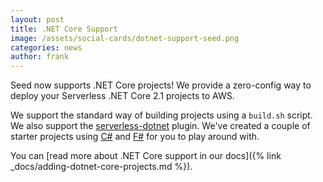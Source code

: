 ```yaml
---
layout: post
title: .NET Core Support
image: /assets/social-cards/dotnet-support-seed.png
categories: news
author: frank
---
```


Seed now supports .NET Core projects! We provide a zero-config way to deploy your Serverless .NET Core 2.1 projects to AWS.

We support the standard way of building projects using a `build.sh` script. We also support the [serverless-dotnet](https://github.com/fruffin/serverless-dotnet) plugin. We've created a couple of starter projects using [C#](https://github.com/seed-run/serverless-csharp-starter) and [F#](https://github.com/seed-run/serverless-fsharp-starter) for you to play around with.

You can [read more about .NET Core support in our docs]({% link _docs/adding-dotnet-core-projects.md %}).

